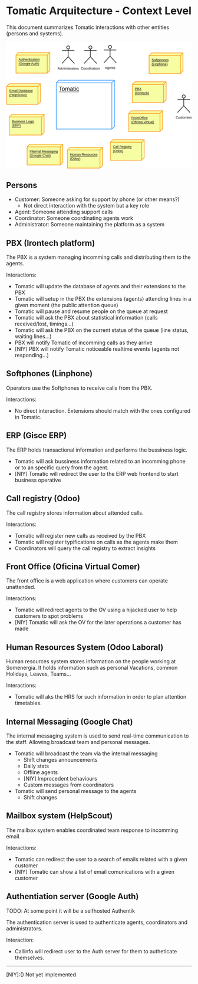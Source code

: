 # Tomatic Arquitecture - Context Level

This document summarizes Tomatic interactions
with other entities (persons and systems).

![](tomatic-context.svg)

## Persons

- Customer: Someone asking for support by phone (or other means?)
	- Not direct interaction with the system but a key role
- Agent: Someone attending support calls
- Coordinator: Someone coordinating agents work
- Administrator: Someone maintaining the platform as a system

## PBX (Irontech platform)

The PBX is a system managing incomming calls and distributing them to the agents.

Interactions:

- Tomatic will update the database of agents and their extensions to the PBX
- Tomatic will setup in the PBX the extensions (agents) attending lines in a given moment (the public attention queue)
- Tomatic will pause and resume people on the queue at request
- Tomatic will ask the PBX about statistical information (calls received/lost, timings...)
- Tomatic will ask the PBX on the current status of the queue (line status, waiting lines...)
- PBX will notify Tomatic of incomming calls as they arrive
- [NIY] PBX will notify Tomatic noticeable realtime events (agents not responding...)

## Softphones (Linphone)

Operators use the Softphones to receive calls from the PBX.

Interactions:

- No direct interaction. Extensions should match with the ones configured in Tomatic.

## ERP (Gisce ERP)

The ERP holds transactional information and performs the bussiness logic.

- Tomatic will ask bussiness information related to an incomming phone or to an specific query from the agent.
- [NIY] Tomatic will redirect the user to the ERP web frontend to start business operative


## Call registry (Odoo)

The call registry stores information about attended calls.

Interactions:

- Tomatic will register new calls as received by the PBX
- Tomatic will register typifications on calls as the agents make them
- Coordinators will query the call registry to extract insights

## Front Office (Oficina Virtual Comer)

The front office is a web application where customers can operate unattended.

Interactions:

- Tomatic will redirect agents to the OV using a hijacked user to help customers to spot problems
- [NIY] Tomatic will ask the OV for the later operations a customer has made

## Human Resources System (Odoo Laboral)

Human resources system stores information on the people working at Somenergia.
It holds information such as personal Vacations, common Holidays,
Leaves, Teams...

Interactions:

- Tomatic will aks the HRS for such information in order to plan attention timetables.

## Internal Messaging (Google Chat)

The internal messaging system is used to send real-time communication to the staff.
Allowing broadcast team and personal messages.

- Tomatic will broadcast the team via the internal messaging
	- Shift changes announcements
	- Daily stats
	- Offline agents
	- [NIY] Improcedent behaviours
	- Custom messages from coordinators
- Tomatic will send personal message to the agents
	- Shift changes

## Mailbox system (HelpScout)

The mailbox system enables coordinated team response to incomming email.

Interactions:

- Tomatic can redirect the user to a search of emails related with a given customer
- [NIY] Tomatic can show a list of email comunications with a given customer

## Authentiation server (Google Auth)

TODO: At some point it will be a selfhosted Authentik

The authentication server is used to authenticate agents, coordinators and administrators.

Interaction:

- Callinfo will redirect user to the Auth server for them to autheticate themselves.



-----

[NIY]:() Not yet implemented

